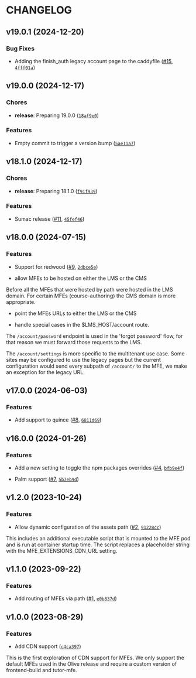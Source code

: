 # CHANGELOG


## v19.0.1 (2024-12-20)

### Bug Fixes

- Adding the finish_auth legacy account page to the caddyfile
  ([#15](https://github.com/eduNEXT/tutor-contrib-mfe-extensions/pull/15),
  [`4fff01a`](https://github.com/eduNEXT/tutor-contrib-mfe-extensions/commit/4fff01a3a40cb8bdab44413ffdabac0d9dbc8c37))


## v19.0.0 (2024-12-17)

### Chores

- **release**: Preparing 19.0.0
  ([`18af9e0`](https://github.com/eduNEXT/tutor-contrib-mfe-extensions/commit/18af9e0662165a9d0606e3637a2eaca2a9109a37))

### Features

- Empty commit to trigger a version bump
  ([`5ae11a7`](https://github.com/eduNEXT/tutor-contrib-mfe-extensions/commit/5ae11a70a2b7594f7f0c5b300da28b670fd504f6))


## v18.1.0 (2024-12-17)

### Chores

- **release**: Preparing 18.1.0
  ([`f91f939`](https://github.com/eduNEXT/tutor-contrib-mfe-extensions/commit/f91f939bbd1fa047f47d1851d7e17e6824fa2c5a))

### Features

- Sumac release ([#11](https://github.com/eduNEXT/tutor-contrib-mfe-extensions/pull/11),
  [`45fef46`](https://github.com/eduNEXT/tutor-contrib-mfe-extensions/commit/45fef4673b36a00c901b7176cf7115c0e90eeb1e))


## v18.0.0 (2024-07-15)

### Features

- Support for redwood ([#9](https://github.com/eduNEXT/tutor-contrib-mfe-extensions/pull/9),
  [`2dbce5e`](https://github.com/eduNEXT/tutor-contrib-mfe-extensions/commit/2dbce5ea1e8332245f5fd3913d4f81ba30cc41cc))

* allow MFEs to be hosted on either the LMS or the CMS

Before all the MFEs that were hosted by path were hosted in the LMS domain. For certain MFEs
  (course-authoring) the CMS domain is more appropriate.

* point the MFEs URLs to either the LMS or the CMS

* handle special cases in the $LMS_HOST/account route.

The `/account/password` endpoint is used in the 'forgot password' flow, for that reason we must
  forward those requests to the LMS.

The `/account/settings` is more specific to the multitenant use case. Some sites may be configured
  to use the legacy pages but the current configuration would send every subpath of `/account/` to
  the MFE, we make an exception for the legacy URL.


## v17.0.0 (2024-06-03)

### Features

- Add support to quince ([#8](https://github.com/eduNEXT/tutor-contrib-mfe-extensions/pull/8),
  [`6811d69`](https://github.com/eduNEXT/tutor-contrib-mfe-extensions/commit/6811d69784792cc9a2ac692a8ee81b6d9e0c6588))


## v16.0.0 (2024-01-26)

### Features

- Add a new setting to toggle the npm packages overrides
  ([#4](https://github.com/eduNEXT/tutor-contrib-mfe-extensions/pull/4),
  [`bfb9e4f`](https://github.com/eduNEXT/tutor-contrib-mfe-extensions/commit/bfb9e4f537e97e73c3e48a604b91f8e78b07c8eb))

- Palm support ([#7](https://github.com/eduNEXT/tutor-contrib-mfe-extensions/pull/7),
  [`5b7eb9d`](https://github.com/eduNEXT/tutor-contrib-mfe-extensions/commit/5b7eb9da9110de66cc402839b12f5d790bf1cbb8))


## v1.2.0 (2023-10-24)

### Features

- Allow dynamic configuration of the assets path
  ([#2](https://github.com/eduNEXT/tutor-contrib-mfe-extensions/pull/2),
  [`91228cc`](https://github.com/eduNEXT/tutor-contrib-mfe-extensions/commit/91228cc1ff0fe0b8e7577e9672bda1c3ab148f7b))

This includes an additional executable script that is mounted to the MFE pod and is run at container
  startup time. The script replaces a placeholder string with the MFE_EXTENSIONS_CDN_URL setting.


## v1.1.0 (2023-09-22)

### Features

- Add routing of MFEs via path
  ([#1](https://github.com/eduNEXT/tutor-contrib-mfe-extensions/pull/1),
  [`e0b837d`](https://github.com/eduNEXT/tutor-contrib-mfe-extensions/commit/e0b837d079626c246bc2ccb2e55cffe137951849))


## v1.0.0 (2023-08-29)

### Features

- Add CDN support
  ([`c4ca397`](https://github.com/eduNEXT/tutor-contrib-mfe-extensions/commit/c4ca397d7014beb4e77db2a1149650f09d20fe12))

This is the first exploration of CDN support for MFEs. We only support the default MFEs used in the
  Olive release and require a custom version of frontend-build and tutor-mfe.
